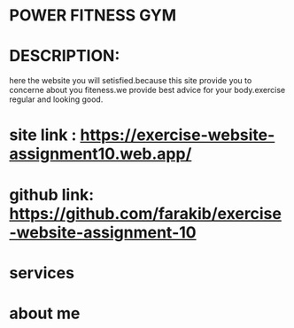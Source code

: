 # POWER FITNESS GYM
# DESCRIPTION: 
here the website you will setisfied.because this site provide you to concerne about you fiteness.we provide best advice for your body.exercise regular and looking good.
# site link : https://exercise-website-assignment10.web.app/
# github link: https://github.com/farakib/exercise-website-assignment-10
# services
# about me
